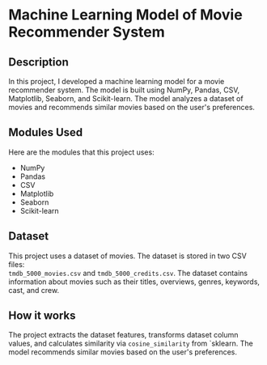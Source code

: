 # Machine Learning Model of Movie Recommender System

## Description

In this project, I developed a machine learning model for a movie recommender system. The model is built using NumPy, Pandas, CSV, Matplotlib, Seaborn, and Scikit-learn. The model analyzes a dataset of movies and recommends similar movies based on the user's preferences.

## Modules Used

Here are the modules that this project uses:

- NumPy
- Pandas
- CSV
- Matplotlib
- Seaborn
- Scikit-learn

## Dataset

This project uses a dataset of movies. The dataset is stored in two CSV files:   
`tmdb_5000_movies.csv` and `tmdb_5000_credits.csv`. The dataset contains information about movies such as their titles, overviews, genres, keywords, cast, and crew. 

## How it works

The project extracts the dataset features, transforms dataset column values, and calculates similarity via `cosine_similarity` from `sklearn. The model recommends similar movies based on the user's preferences.
